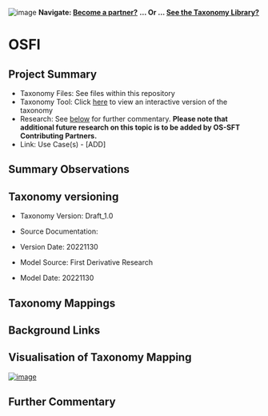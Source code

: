 ![image](https://user-images.githubusercontent.com/112073913/188821900-0c411acf-fbdd-4163-adc9-3ba4e2be78df.png)
**Navigate: [Become a partner?](https://github.com/OS-SFT/06-COLLABORATORS-PARTNERS)**
**... Or ... [See the Taxonomy Library?](https://github.com/orgs/OS-SFT/projects/2)**

# OSFI

## Project Summary
- Taxonomy Files: See files within this repository
- Taxonomy Tool: Click [here](https://os-sft.solidatus.com/viewer/share/CDOgDw1Gnaqm4NdqTpyF9cDLasMa46Zc) to view an interactive version of the taxonomy
- Research: See [below](https://github.com/OS-SFT/Taxonomy-Mappings-Library/blob/main/Single%20Taxonomies/OSFI/READ.md#further-commentary) for further commentary. **Please note that additional future research on this topic is to be added by OS-SFT Contributing Partners.**
- Link: Use Case(s) - [ADD]

## Summary Observations


## Taxonomy versioning

- Taxonomy Version: Draft_1.0
- Source Documentation:
  
- Version Date: 20221130
- Model Source: First Derivative Research
- Model Date: 20221130

## Taxonomy Mappings

## Background Links


## Visualisation of Taxonomy Mapping
[![image](https://user-images.githubusercontent.com/112077283/204784789-1aa1c5b2-9fdf-44db-be97-e007c79edde6.png "Click to open interactive Taxonomy Tool")](https://os-sft.solidatus.com/viewer/share/ddeNvFYSxk0ze2lDonusbYkyTjNjJK0S)

## Further Commentary


